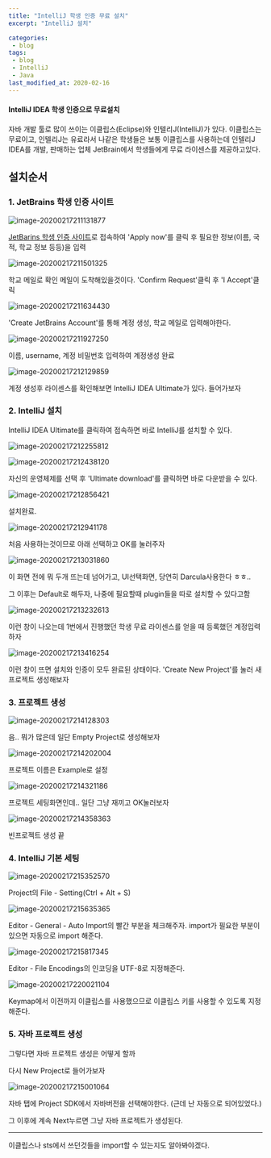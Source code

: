 ```yaml
---
title: "IntelliJ 학생 인증 무료 설치"
excerpt: "IntelliJ 설치"

categories:
 - blog
tags:
 - blog
 - IntelliJ
 - Java
last_modified_at: 2020-02-16
---
```




#### IntelliJ IDEA 학생 인증으로 무료설치

자바 개발 툴로 많이 쓰이는 이클립스(Eclipse)와 인텔리J(IntelliJ)가 있다. 이클립스는 무료이고, 인텔리J는 유료라서 나같은 학생들은 보통 이클립스를 사용하는데 인텔리J IDEA를 개발, 판매하는 업체 JetBrain에서 학생들에게 무료 라이센스를 제공하고있다.



## 설치순서

### 1. JetBrains 학생 인증 사이트

![image-20200217211131877]({{site.url}}/assets/images/2020-02-16-install-intellij.assets/image-20200217211131877.png)

[JetBarins 학생 인증 사이트](https://www.jetbrains.com/student/)로 접속하여 'Apply now'를 클릭 후 필요한 정보(이름, 국적, 학교 정보 등등)을 입력



![image-20200217211501325]({{site.url}}/assets/images/2020-02-16-install-intellij.assets/image-20200217211501325.png)

학교 메일로 확인 메일이 도착해있을것이다. 'Confirm Request'클릭 후 'I Accept'클릭



![image-20200217211634430]({{site.url}}/assets/images/2020-02-16-install-intellij.assets/image-20200217211634430.png)

'Create JetBrains Account'를 통해 계정 생성, 학교 메일로 입력해야한다.



![image-20200217211927250]({{site.url}}/assets/images/2020-02-16-install-intellij.assets/image-20200217211927250.png)

이름, username, 계정 비밀번호 입력하여 계정생성 완료



![image-20200217212129859]({{site.url}}/assets/images/2020-02-16-install-intellij.assets/image-20200217212129859.png)

계정 생성후 라이센스를 확인해보면 IntelliJ IDEA Ultimate가 있다. 들어가보자



### 2. IntelliJ 설치

IntelliJ IDEA Ultimate를 클릭하여 접속하면 바로 IntelliJ를 설치할 수 있다.

![image-20200217212255812]({{site.url}}/assets/images/2020-02-16-install-intellij.assets/image-20200217212255812.png)



![image-20200217212438120]({{site.url}}/assets/images/2020-02-16-install-intellij.assets/image-20200217212438120.png)

자신의 운영체제를 선택 후 'Ultimate download'를 클릭하면 바로 다운받을 수 있다.



![image-20200217212856421]({{site.url}}/assets/images/2020-02-16-install-intellij.assets/image-20200217212856421.png)

설치완료.



![image-20200217212941178]({{site.url}}/assets/images/2020-02-16-install-intellij.assets/image-20200217212941178.png)

처음 사용하는것이므로 아래 선택하고 OK를 눌러주자



![image-20200217213031860]({{site.url}}/assets/images/2020-02-16-install-intellij.assets/image-20200217213031860.png)

이 화면 전에 뭐 두개 뜨는데 넘어가고, UI선택화면, 당연히 Darcula사용한다 ㅎㅎ..

그 이후는 Default로 해두자, 나중에 필요할때 plugin들을 따로 설치할 수 있다고함



![image-20200217213232613]({{site.url}}/assets/images/2020-02-16-install-intellij.assets/image-20200217213232613.png)

이런 창이 나오는데 1번에서 진행했던 학생 무료 라이센스를 얻을 때 등록했던 계정입력하자



![image-20200217213416254]({{site.url}}/assets/images/2020-02-16-install-intellij.assets/image-20200217213416254.png)

이런 창이 뜨면 설치와 인증이 모두 완료된 상태이다. 'Create New Project'를 눌러 새 프로젝트 생성해보자



### 3. 프로젝트 생성

![image-20200217214128303]({{site.url}}/assets/images/2020-02-16-install-intellij.assets/image-20200217214128303.png)

음.. 뭐가 많은데 일단 Empty Project로 생성해보자



![image-20200217214202004]({{site.url}}/assets/images/2020-02-16-install-intellij.assets/image-20200217214202004.png)

프로젝트 이름은 Example로 설정



![image-20200217214321186]({{site.url}}/assets/images/2020-02-16-install-intellij.assets/image-20200217214321186.png)

프로젝트 세팅화면인데.. 일단 그냥 재끼고 OK눌러보자

![image-20200217214358363]({{site.url}}/assets/images/2020-02-16-install-intellij.assets/image-20200217214358363.png)

빈프로젝트 생성 끝



### 4. IntelliJ 기본 세팅

![image-20200217215352570]({{site.url}}/assets/images/2020-02-16-install-intellij.assets/image-20200217215352570.png)

Project의 File - Setting(Ctrl + Alt + S)



![image-20200217215635365]({{site.url}}/assets/images/2020-02-16-install-intellij.assets/image-20200217215635365.png)

Editor - General - Auto Import의 빨간 부분을 체크해주자. import가 필요한 부분이 있으면 자동으로 import 해준다.



![image-20200217215817345]({{site.url}}/assets/images/2020-02-16-install-intellij.assets/image-20200217215817345.png)

Editor - File Encodings의 인코딩을 UTF-8로 지정해준다.



![image-20200217220021104]({{site.url}}/assets/images/2020-02-16-install-intellij.assets/image-20200217220021104.png)

Keymap에서 이전까지 이클립스를 사용했으므로 이클립스 키를 사용할 수 있도록 지정해준다.



### 5. 자바 프로젝트 생성

그렇다면 자바 프로젝트 생성은 어떻게 할까

다시 New Project로 들어가보자

![image-20200217215001064]({{site.url}}/assets/images/2020-02-16-install-intellij.assets/image-20200217215001064.png)

자바 탭에 Project SDK에서 자바버전을 선택해야한다. (근데 난 자동으로 되어있었다.)

그 이후에 계속 Next누르면 그냥 자바 프로젝트가 생성된다.



---

이클립스나 sts에서 쓰던것들을 import할 수 있는지도 알아봐야겠다.



